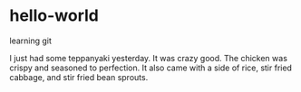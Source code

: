# hello-world
learning git

I just had some teppanyaki yesterday. It was crazy good. The chicken was crispy and seasoned to perfection. It also came with a side of rice, stir fried cabbage, and stir fried bean sprouts.
